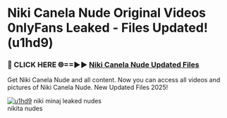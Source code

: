 # Niki Canela Nude Original Videos 0nlyFans Leaked - Files Updated! (u1hd9)

<h3>🔴 CLICK HERE 🌐==►► <a href="https://tinyurl.com/5h6xmrr3" rel="nofollow">Niki Canela Nude Updated Files</a></h3>

Get Niki Canela Nude and all content. Now you can access all videos and pictures of Niki Canela Nude. New Updated Files 2025!

[![u1hd9](https://i.imgur.com/KVD873Z.gif)](https://tinyurl.com/5h6xmrr3)
niki minaj leaked nudes<br>
nikita nudes